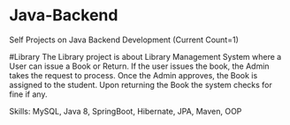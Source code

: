 # Java-Backend
Self Projects on Java Backend Development (Current Count=1)

#Library
The Library project is about Library Management System where a User can issue a Book or Return. 
If the user issues the book, the Admin takes the request to process. 
Once the Admin approves, the Book is assigned to the student.
Upon returning the Book the system checks for fine if any.

Skills: MySQL, Java 8, SpringBoot, Hibernate, JPA, Maven, OOP
